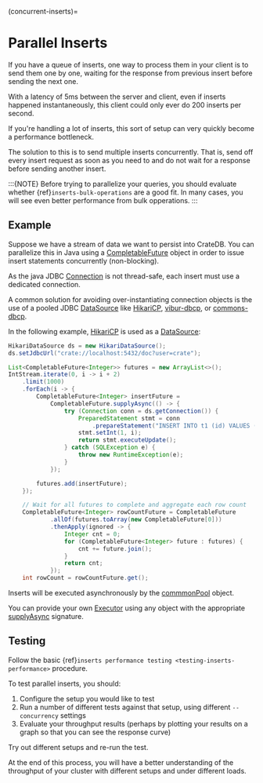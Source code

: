 (concurrent-inserts)=

# Parallel Inserts

If you have a queue of inserts, one way to process them in your client is to
send them one by one, waiting for the response from previous insert before
sending the next one.

With a latency of 5ms between the server and client, even if inserts happened
instantaneously, this client could only ever do 200 inserts per second.

If you're handling a lot of inserts, this sort of setup can very quickly become
a performance bottleneck.

The solution to this is to send multiple inserts concurrently. That is, send
off every insert request as soon as you need to and do not wait for a
response before sending another insert.

:::{NOTE}
Before trying to parallelize your queries, you should evaluate whether
{ref}`inserts-bulk-operations` are a good fit. In many cases, you will see
even better performance from bulk opperations.
:::

## Example

Suppose we have a stream of data we want to persist into CrateDB.
You can parallelize this in Java using a [CompletableFuture] object in order to
issue insert statements concurrently (non-blocking).

As the java JDBC [Connection] is not thread-safe, each insert must use a
dedicated connection.

A common solution for avoiding over-instantiating connection objects is the use
of a pooled JDBC [DataSource] like [HikariCP], [vibur-dbcp], or
[commons-dbcp].

In the following example, [HikariCP] is used as a [DataSource]:

```java
HikariDataSource ds = new HikariDataSource();
ds.setJdbcUrl("crate://localhost:5432/doc?user=crate");

List<CompletableFuture<Integer>> futures = new ArrayList<>();
IntStream.iterate(0, i -> i + 2)
    .limit(1000)
    .forEach(i -> {
        CompletableFuture<Integer> insertFuture =
            CompletableFuture.supplyAsync(() -> {
                try (Connection conn = ds.getConnection()) {
                    PreparedStatement stmt = conn
                        .prepareStatement("INSERT INTO t1 (id) VALUES (?)");
                    stmt.setInt(1, i);
                    return stmt.executeUpdate();
                } catch (SQLException e) {
                    throw new RuntimeException(e);
                }
            });

        futures.add(insertFuture);
    });

    // Wait for all futures to complete and aggregate each row count
    CompletableFuture<Integer> rowCountFuture = CompletableFuture
            .allOf(futures.toArray(new CompletableFuture[0]))
            .thenApply(ignored -> {
                Integer cnt = 0;
                for (CompletableFuture<Integer> future : futures) {
                    cnt += future.join();
                }
                return cnt;
            });
    int rowCount = rowCountFuture.get();
```

Inserts will be executed asynchronously by the [commmonPool] object.

You can provide your own [Executor] using any object with the appropriate
[supplyAsync] signature.

## Testing

Follow the basic {ref}`inserts performance testing
<testing-inserts-performance>` procedure.

To test parallel inserts, you should:

1. Configure the setup you would like to test
2. Run a number of different tests against that setup, using different
   `--concurrency` settings
3. Evaluate your throughput results (perhaps by plotting your results on
   a graph so that you can see the response curve)

Try out different setups and re-run the test.

At the end of this process, you will have a better understanding of the
throughput of your cluster with different setups and under different loads.

[a record]: https://en.wikipedia.org/wiki/List_of_DNS_record_types?
[commmonpool]: https://docs.oracle.com/javase/8/docs/api/java/util/concurrent/ForkJoinPool.html#commonPool--
[commons-dbcp]: https://commons.apache.org/proper/commons-dbcp/
[completablefuture]: https://docs.oracle.com/javase/8/docs/api/java/util/concurrent/CompletableFuture.html
[connection]: https://docs.oracle.com/javase/8/docs/api/java/sql/Connection.html
[datasource]: https://docs.oracle.com/javase/8/docs/api/javax/sql/DataSource.html
[executor]: https://docs.oracle.com/javase/8/docs/api/java/util/concurrent/Executor.html
[haproxy]: https://www.haproxy.org/
[hikaricp]: https://github.com/brettwooldridge/HikariCP
[jdbc client]: https://cratedb.com/docs/clients/jdbc/
[php pdo client]: https://cratedb.com/docs/clients/pdo/
[python client]: https://cratedb.com/docs/clients/python/
[supplyasync]: https://docs.oracle.com/javase/8/docs/api/java/util/concurrent/CompletableFuture.html#supplyAsync-java.util.function.Supplier-java.util.concurrent.Executor-
[vibur-dbcp]: https://www.vibur.org/
